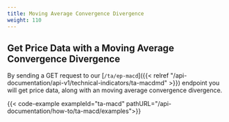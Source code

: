 ```yaml
---
title: Moving Average Convergence Divergence
weight: 110
---
```


## Get Price Data with a Moving Average Convergence Divergence
By sending a GET request to our [`/ta/ep-macd`]({{< relref "/api-documentation/api-v1/technical-indicators/ta-macdmd" >}}) endpoint you
will get price data, along with an moving average convergence divergence.

{{< code-example exampleId="ta-macd" pathURL="/api-documentation/how-to/ta-macd/examples">}}

